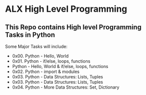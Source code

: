 # ALX High Level Programming
## This Repo contains High level Programming Tasks in Python
Some Major Tasks will include:
- 0x00. Python - Hello, World
- 0x01. Python - if/else, loops, functions
- Python - Hello, World & if/else, loops, functions
- 0x02. Python - import & modules
- 0x03. Python - Data Structures: Lists, Tuples
- 0x03. Python - Data Structures: Lists, Tuples 
- 0x04. Python - More Data Structures: Set, Dictionary
